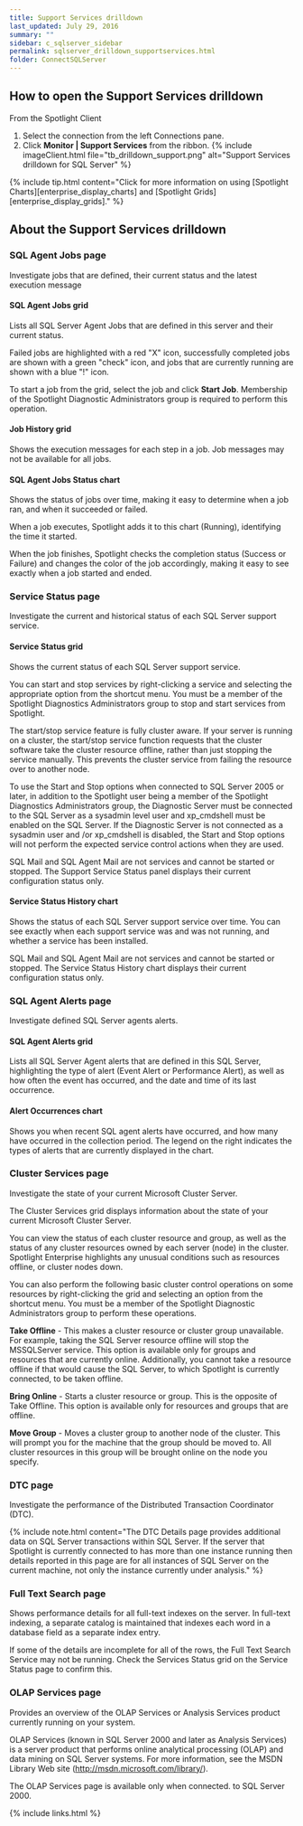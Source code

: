 ```yaml
---
title: Support Services drilldown
last_updated: July 29, 2016
summary: ""
sidebar: c_sqlserver_sidebar
permalink: sqlserver_drilldown_supportservices.html
folder: ConnectSQLServer
---
```




## How to open the Support Services drilldown

From the Spotlight Client

1. Select the connection from the left Connections pane.
2. Click **Monitor \| Support Services** from the ribbon.
   {% include imageClient.html file="tb_drilldown_support.png" alt="Support Services drilldown for SQL Server" %}

{% include tip.html content="Click for more information on using [Spotlight Charts][enterprise_display_charts] and [Spotlight Grids][enterprise_display_grids]." %}


## About the Support Services drilldown



### SQL Agent Jobs page
Investigate jobs that are defined, their current status and the latest execution message

#### SQL Agent Jobs grid
Lists all SQL Server Agent Jobs that are defined in this server and their current status.

Failed jobs are highlighted with a red "X" icon, successfully completed jobs are shown with a green "check" icon, and jobs that are currently running are shown with a blue "!" icon.


To start a job from the grid, select the job and click **Start Job**. Membership of the Spotlight Diagnostic Administrators group is required to perform this operation.




#### Job History grid
Shows the execution messages for each step in a job. Job messages may not be available for all jobs.

#### SQL Agent Jobs Status chart
Shows the status of jobs over time, making it easy to determine when a job ran, and when it succeeded or failed.

When a job executes, Spotlight adds it to this chart (Running), identifying the time it started.

When the job finishes, Spotlight checks the completion status (Success or Failure) and changes the color of the job accordingly, making it easy to see exactly when a job started and ended.



### Service Status page
Investigate the current and historical status of each SQL Server support service.

#### Service Status grid
Shows the current status of each SQL Server support service.

You can start and stop services by right-clicking a service and selecting the appropriate option from the shortcut menu. You must be a member of the Spotlight Diagnostics Administrators group to stop and start services from Spotlight.

The start/stop service feature is fully cluster aware. If your server is running on a cluster, the start/stop service function requests that the cluster software take the cluster resource offline, rather than just stopping the service manually. This prevents the cluster service from failing the resource over to another node.

To use the Start and Stop options when connected to SQL Server 2005 or later, in addition to the Spotlight user being a member of the Spotlight Diagnostics Administrators group, the Diagnostic Server must be connected to the SQL Server as a sysadmin level user and xp_cmdshell must be enabled on the SQL Server. If the Diagnostic Server is not connected as a sysadmin user and /or xp_cmdshell is disabled, the Start and Stop options will not perform the expected service control actions when they are used.

SQL Mail and SQL Agent Mail are not services and cannot be started or stopped. The Support Service Status panel displays their current configuration status only.


#### Service Status History chart
Shows the status of each SQL Server support service over time. You can see exactly when each support service was and was not running, and whether a service has been installed.

SQL Mail and SQL Agent Mail are not services and cannot be started or stopped. The Service Status History chart displays their current configuration status only.


### SQL Agent Alerts page
Investigate defined SQL Server agents alerts.

#### SQL Agent Alerts grid
Lists all SQL Server Agent alerts that are defined in this SQL Server, highlighting the type of alert (Event Alert or Performance Alert), as well as how often the event has occurred, and the date and time of its last occurrence.

#### Alert Occurrences chart
Shows you when recent SQL agent alerts have occurred, and how many have occurred in the collection period. The legend on the right indicates the types of alerts that are currently displayed in the chart.


### Cluster Services page
Investigate the state of your current Microsoft Cluster Server.

The Cluster Services grid displays information about the state of your current Microsoft Cluster Server.

You can view the status of each cluster resource and group, as well as the status of any cluster resources owned by each server (node) in the cluster. Spotlight Enterprise highlights any unusual conditions such as resources offline, or cluster nodes down.

You can also perform the following basic cluster control operations on some resources by right-clicking the grid and selecting an option from the shortcut menu. You must be a member of the Spotlight Diagnostic Administrators group to perform these operations.

**Take Offline** - This makes a cluster resource or cluster group unavailable. For example, taking the SQL Server resource offline will stop the MSSQLServer service. This option is available only for groups and resources that are currently online. Additionally, you cannot take a resource offline if that would cause the SQL Server, to which Spotlight is currently connected, to be taken offline.

**Bring Online** - Starts a cluster resource or group. This is the opposite of Take Offline. This option is available only for resources and groups that are offline.

**Move Group** - Moves a cluster group to another node of the cluster. This will prompt you for the machine that the group should be moved to.  All cluster resources in this group will be brought online on the node you specify.



### DTC page
Investigate the performance of the Distributed Transaction Coordinator (DTC).

{% include note.html content="The DTC Details page provides additional data on SQL Server transactions within SQL Server. If the server that Spotlight is currently connected to has more than one instance running then details reported in this page are for all instances of SQL Server on the current machine, not only the instance currently under analysis." %}

### Full Text Search page
Shows performance details for all full-text indexes on the server. In full-text indexing, a separate catalog is maintained that indexes each word in a database field as a separate index entry.

If some of the details are incomplete for all of the rows, the Full Text Search Service may not be running. Check the Services Status grid on the Service Status page to confirm this.



### OLAP Services page
Provides an overview of the OLAP Services or Analysis Services product currently running on your system.

OLAP Services (known in SQL Server 2000 and later as Analysis Services) is a server product that performs online analytical processing (OLAP) and data mining on SQL Server systems. For more information, see the MSDN Library Web site (http://msdn.microsoft.com/library/).

The OLAP Services page is available only when connected. to SQL Server 2000.




{% include links.html %}
